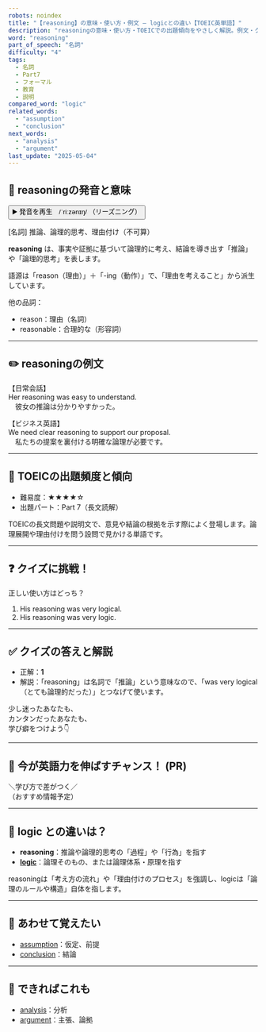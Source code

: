 ```yaml
---
robots: noindex
title: "【reasoning】の意味・使い方・例文 ― logicとの違い【TOEIC英単語】"
description: "reasoningの意味・使い方・TOEICでの出題傾向をやさしく解説。例文・クイズ付きでlogicとの違いもわかりやすく学べます。"
word: "reasoning"
part_of_speech: "名詞"
difficulty: "4"
tags:
  - 名詞
  - Part7
  - フォーマル
  - 教育
  - 説明
compared_word: "logic"
related_words:
  - "assumption"
  - "conclusion"
next_words:
  - "analysis"
  - "argument"
last_update: "2025-05-04"
---
```


## 🔰 reasoningの発音と意味

<button class="play-audio" onclick="playTTS('reasoning')">
  <span class="play-audio-main">
    ▶️ 発音を再生　/ˈriːzənɪŋ/
  </span>
  <span class="play-audio-sub">
    （リーズニング）
  </span>
</button>

[名詞] 推論、論理的思考、理由付け（不可算）

**reasoning** は、事実や証拠に基づいて論理的に考え、結論を導き出す「推論」や「論理的思考」を表します。

語源は「reason（理由）」＋「-ing（動作）」で、「理由を考えること」から派生しています。

他の品詞：  
- reason：理由（名詞）
- reasonable：合理的な（形容詞）

---

## ✏️ reasoningの例文

【日常会話】  
Her reasoning was easy to understand.  
　彼女の推論は分かりやすかった。

【ビジネス英語】  
We need clear reasoning to support our proposal.  
　私たちの提案を裏付ける明確な論理が必要です。

---

## 🎯 TOEICの出題頻度と傾向

- 難易度：★★★★☆
- 出題パート：Part 7（長文読解）

TOEICの長文問題や説明文で、意見や結論の根拠を示す際によく登場します。論理展開や理由付けを問う設問で見かける単語です。

---

## ❓ クイズに挑戦！

正しい使い方はどっち？

1. His reasoning was very logical.  
2. His reasoning was very logic.

---

## ✅ クイズの答えと解説

- 正解：**1**
- 解説：「reasoning」は名詞で「推論」という意味なので、「was very logical（とても論理的だった）」とつなげて使います。

少し迷ったあなたも、  
カンタンだったあなたも、  
学び癖をつけよう👇️

---

## 🚀 今が英語力を伸ばすチャンス！ (PR)

<div class="info-center">
＼学び方で差がつく／<br>  
（おすすめ情報予定）
</div>

---

## 🤔  logic との違いは？

- **reasoning**：推論や論理的思考の「過程」や「行為」を指す
- **[logic](/logic)**：論理そのもの、または論理体系・原理を指す

reasoningは「考え方の流れ」や「理由付けのプロセス」を強調し、logicは「論理のルールや構造」自体を指します。

---

## 🧩 あわせて覚えたい

- [assumption](/assumption)：仮定、前提
- [conclusion](/conclusion)：結論

---

## 📖 できればこれも

- [analysis](/analysis)：分析
- [argument](/argument)：主張、論拠

<!-- cvid: aid28_bid15 -->
